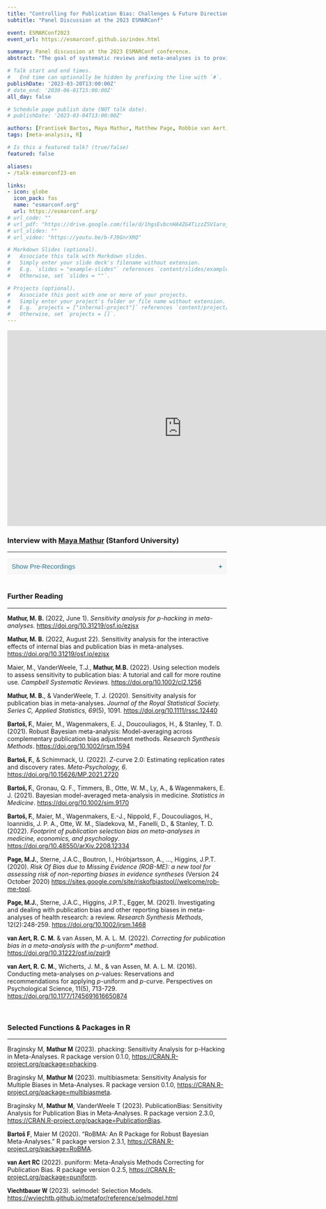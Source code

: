 ```yaml
---
title: "Controlling for Publication Bias: Challenges & Future Directions"
subtitle: "Panel Discussion at the 2023 ESMARConf"

event: ESMARConf2023
event_url: https://esmarconf.github.io/index.html

summary: Panel discussion at the 2023 ESMARConf conference.
abstract: "The goal of systematic reviews and meta-analyses is to provide a comprehensive, unbiased synthesis of the available evidence in a research field. This aim is seriously threatened if we have reasons to believe that some results are systematically missing, underrepresented or distorted in the published literature. Controlling adequately for such publication biases in meta-analyses remains challenging. Various methods are available, which differ in their assumptions concerning why publication bias arises, as well as how it manifests itself. Bringing together highly experienced field experts, the goal of this panel discussion is to highlight current state-of-the-art methods to control for publication bias, and their implementations in R. We also want to shed light on how evidence synthesists may navigate the great variety of approaches and implementations, and if some may be preferable to others. Finally, we aim to explore open research questions and future directions in the development of methods to adjust for publication bias."

# Talk start and end times.
#   End time can optionally be hidden by prefixing the line with `#`.
publishDate: '2023-03-20T13:00:00Z'
# date_end: '2030-06-01T15:00:00Z'
all_day: false

# Schedule page publish date (NOT talk date).
# publishDate: '2023-03-04T13:00:00Z'

authors: [Frantisek Bartos, Maya Mathur, Matthew Page, Robbie van Aert, Wolfgang Viechtbauer, harrer, C. Yves Plessen]
tags: [meta-analysis, R]

# Is this a featured talk? (true/false)
featured: false

aliases:
- /talk-esmarconf23-en

links:
- icon: globe
  icon_pack: fas
  name: "esmarconf.org"
  url: https://esmarconf.org/
# url_code: ""
# url_pdf: "https://drive.google.com/file/d/1hgsEvbcnHA4ZG4TizzZSV1arojeKON8C/preview"
# url_slides: ""
# url_video: "https://youtu.be/b-FJ9GnrXRQ"

# Markdown Slides (optional).
#   Associate this talk with Markdown slides.
#   Simply enter your slide deck's filename without extension.
#   E.g. `slides = "example-slides"` references `content/slides/example-slides.md`.
#   Otherwise, set `slides = ""`.

# Projects (optional).
#   Associate this post with one or more of your projects.
#   Simply enter your project's folder or file name without extension.
#   E.g. `projects = ["internal-project"]` references `content/project/deep-learning/index.md`.
#   Otherwise, set `projects = []`.
---
```


<style>
b {
  font-family: Roboto;
  font-weight: bold;
}
</style>

<iframe width="800" height="450" src="https://www.youtube.com/embed/HrQe_dEVyAM" title="YouTube video player" frameborder="0" allow="accelerometer; autoplay; clipboard-write; encrypted-media; gyroscope; picture-in-picture; web-share" allowfullscreen></iframe>

<br>

<h3>Interview with <a href="https://www.mayamathur.com/" target="_blank">Maya Mathur</a> (Stanford University)</h3>

<hr>

<style>
.collapsible {
  background-color: #f7f7f7;
  color: #2a7792;
  cursor: pointer;
  padding: 10px;
  width: 100%;
  border: none;
  text-align: left;
  outline: none;
  font-size: 15px;
}

.active, .collapsible:hover {
  background-color: #555;
  color: white;
}

.collapsible:after {
  content: '\002B';
  color: #2a7792;
  font-weight: bold;
  float: right;
  margin-left: 5px;
}

.active:after {
  content: "\2212";
  color: white;
}

.content {
  padding: 0 18px;
  max-height: 0;
  overflow: hidden;
  transition: max-height 0.2s ease-out;
  background-color: #f1f1f1;
}

.content > p {
  padding-top: 1rem;
}
.column {
  float: left;
  width: 50%;
  padding-left: 1rem;
  padding-right: 1rem;
  font-size: 16px; 
  line-height: 1.25 !important;
}

/* Clear floats after the columns */
.row:after {
  content: "";
  display: table;
  clear: both;
}
</style>
</head>
<body>

<p></p>
<button class="collapsible">Show Pre-Recordings</button>
<div class="content">
 <p>
 <div class="row">
  <div class="column">
    <b> How is publication bias typically conceptualized? Do some methods differ in how they assume publication bias manifests itself?</b>
  <iframe width="100%" height="209px" style='margin-top: 15px;' src="https://www.youtube.com/embed/pZlpaGFBf1k" title="YouTube video player" frameborder="0" allow="accelerometer; autoplay; clipboard-write; encrypted-media; gyroscope; picture-in-picture; web-share" allowfullscreen></iframe>
</div>
  <div class="column">
    <b>What methods to adjust for publication bias are there in R? Which approaches can you recommend to (novice and/or experienced) meta-analysts?</b>
  <iframe width="100%" height="209px" style='margin-top: 15px;' src="https://www.youtube.com/embed/RqqxFHs2hto" title="YouTube video player" frameborder="0" allow="accelerometer; autoplay; clipboard-write; encrypted-media; gyroscope; picture-in-picture; web-share" allowfullscreen></iframe>
  </div>
</div>
<br>
<div class="row">
  <div class="column">
    <b> Which of these methods typically performs best, or might be best suited for which specific context?</b>
  <iframe width="100%" height="209px" style='margin-top: 15px;' src="https://www.youtube.com/embed/cMCpengaj7E" title="YouTube video player" frameborder="0" allow="accelerometer; autoplay; clipboard-write; encrypted-media; gyroscope; picture-in-picture; web-share" allowfullscreen></iframe>
</div>
  <div class="column">
    <b>What limitations do you see with current approaches? Are there open research questions?</b>
  <iframe width="100%" height="209px" style='margin-top: 15px;' src="https://www.youtube.com/embed/WB88T8qPtI0" title="YouTube video player" frameborder="0" allow="accelerometer; autoplay; clipboard-write; encrypted-media; gyroscope; picture-in-picture; web-share" allowfullscreen></iframe>
  </div>
</div>
<br>
<div class="row">
  <div class="column">
    <b>How bad do you believe publication bias to be? Do you believe that we have phenomena in science where effect sizes are “simply” inflated?</b>
  <iframe width="100%" height="209px" style='margin-top: 15px;' src="https://www.youtube.com/embed/gi5VCpNGW6U" title="YouTube video player" frameborder="0" allow="accelerometer; autoplay; clipboard-write; encrypted-media; gyroscope; picture-in-picture; web-share" allowfullscreen></iframe>
</div>
  <div class="column">
  </div>
</div>
 </p>
</div>


<script>
var coll = document.getElementsByClassName("collapsible");
var i;

for (i = 0; i < coll.length; i++) {
  coll[i].addEventListener("click", function() {
    this.classList.toggle("active");
    var content = this.nextElementSibling;
    if (content.style.maxHeight){
      content.style.maxHeight = null;
    } else {
      content.style.maxHeight = content.scrollHeight + "px";
    } 
  });
}
</script>

<br>

<h3>Further Reading</h3>

<hr>

<b>Mathur, M. B.</b> (2022, June 1). <i>Sensitivity analysis for $p$-hacking in meta-analyses.</i> https://doi.org/10.31219/osf.io/ezjsx

<b>Mathur, M. B.</b> (2022, August 22). Sensitivity analysis for the interactive effects of internal bias and publication bias in meta-analyses.  https://doi.org/10.31219/osf.io/ezjsx

Maier, M., VanderWeele, T.J., <b>Mathur, M.B.</b> (2022). Using selection models to assess sensitivity to publication bias: A tutorial and call for more routine use. <i>Campbell Systematic Reviews.</i>  https://doi.org/10.1002/cl2.1256

<b>Mathur, M. B.</b>, & VanderWeele, T. J. (2020). Sensitivity analysis for publication bias in meta-analyses. <i>Journal of the Royal Statistical Society. Series C, Applied Statistics, 69</i>(5), 1091. https://doi.org/10.1111/rssc.12440

<b>Bartoš, F.</b>, Maier, M., Wagenmakers, E. J., Doucouliagos, H., & Stanley, T. D. (2021). Robust Bayesian meta-analysis: Model-averaging across complementary publication bias adjustment methods. <i>Research Synthesis Methods</i>. https://doi.org/10.1002/jrsm.1594

<b>Bartoš, F.</b>, & Schimmack, U. (2022). $Z$-curve 2.0: Estimating replication rates and discovery rates. <i>Meta-Psychology, 6</i>. https://doi.org/10.15626/MP.2021.2720

<b>Bartoš, F.</b>, Gronau, Q. F., Timmers, B., Otte, W. M., Ly, A., & Wagenmakers, E. J. (2021). Bayesian model-averaged meta-analysis in medicine. <i>Statistics in Medicine</i>. https://doi.org/10.1002/sim.9170

<b>Bartoš, F.</b>, Maier, M., Wagenmakers, E.-J., Nippold, F., Doucouliagos, H., Ioannidis, J. P. A., Otte, W. M., Sladekova, M., Fanelli, D., & Stanley, T. D. (2022). <i>Footprint of publication selection bias on meta-analyses in medicine, economics, and psychology</i>. https://doi.org/10.48550/arXiv.2208.12334

<b>Page, M.J.</b>, Sterne, J.A.C., Boutron, I., Hróbjartsson, A., ..., Higgins, J.P.T. (2020). <i>Risk Of Bias due to Missing Evidence (ROB-ME): a new tool for assessing risk of non-reporting biases in evidence syntheses</i> (Version 24 October 2020) https://sites.google.com/site/riskofbiastool//welcome/rob-me-tool.

<b>Page, M.J.</b>, Sterne, J.A.C., Higgins, J.P.T., Egger, M. (2021). Investigating and dealing with publication bias and other reporting biases in meta-analyses of health research: a review. <i>Research Synthesis Methods</i>, 12(2):248-259. https://doi.org/10.1002/jrsm.1468

<b>van Aert, R. C. M.</b> & van Assen, M. A. L. M. (2022). <i>Correcting for publication bias in a meta-analysis with the $p$-uniform* method</i>. https://doi.org/10.31222/osf.io/zqjr9

<b>van Aert, R. C. M.</b>, Wicherts, J. M., & van Assen, M. A. L. M. (2016). Conducting meta-analyses on $p$-values: Reservations and recommendations for applying $p$-uniform and $p$-curve. </i>Perspectives on Psychological Science, 11</i>(5), 713-729. https://doi.org/10.1177/1745691616650874

<br>

<h3>Selected Functions & Packages in R</h3>

<hr>

Braginsky M, <b>Mathur M</b> (2023). phacking: Sensitivity Analysis for p-Hacking in Meta-Analyses. R package version 0.1.0, https://CRAN.R-project.org/package=phacking.

Braginsky M, <b>Mathur M</b> (2023). multibiasmeta: Sensitivity Analysis for Multiple Biases in Meta-Analyses. R package version 0.1.0, https://CRAN.R-project.org/package=multibiasmeta.

Braginsky M, <b>Mathur M</b>, VanderWeele T (2023). PublicationBias: Sensitivity Analysis for Publication Bias in Meta-Analyses. R package version 2.3.0, https://CRAN.R-project.org/package=PublicationBias.

<b>Bartoš F</b>, Maier M (2020). “RoBMA: An R Package for Robust Bayesian Meta-Analyses.” R package version 2.3.1, https://CRAN.R-project.org/package=RoBMA.

<b>van Aert RC</b> (2022). puniform: Meta-Analysis Methods Correcting for Publication Bias. R package version 0.2.5, https://CRAN.R-project.org/package=puniform.

<b>Viechtbauer W</b> (2023). selmodel: Selection Models. https://wviechtb.github.io/metafor/reference/selmodel.html

<br>

<script>
var container = document.getElementsByClassName('article-container');
container[0].style.maxWidth = '860px';
container[2].style.maxWidth = '860px';
//container[3].style.maxWidth = '860px';
var dateCol = document.querySelector("#top > div.page-body > div > div:nth-child(3) > div:nth-child(3) > div.col-md-10 > div > div.col-12.col-md-3.pub-row-heading");
dateCol.style.display = 'none';
var dateContent = document.querySelector("#top > div.page-body > div > div:nth-child(3) > div:nth-child(3) > div.col-md-10 > div > div.col-12.col-md-9");
dateContent.style.display = 'none';
var abstractTitle = document.querySelector("#top > div.page-body > div > div:nth-child(3) > h3");
abstractTitle.innerHTML = 'Summary';
var eventTitle = document.querySelector("#top > div.page-body > div > div:nth-child(3) > div:nth-child(5) > div.col-md-10 > div > div.col-12.col-md-3.pub-row-heading");
eventTitle.innerHTML = 'Event';
</script>





